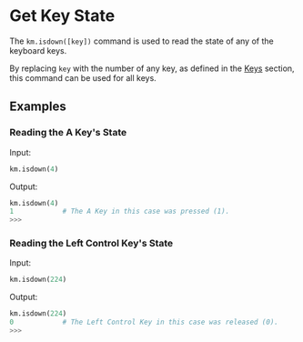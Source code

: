 # Get Key State

The `km.isdown([key])` command is used to read the state of any of the keyboard keys.

By replacing `key` with the number of any key, as defined in the [Keys](../keys.md) section, this command can be used
for all keys.

## Examples

### Reading the A Key's State

Input:
```python
km.isdown(4)
```

Output:
```python
km.isdown(4)
1            # The A Key in this case was pressed (1).
>>>
```

### Reading the Left Control Key's State

Input:
```python
km.isdown(224)
```

Output:
```python
km.isdown(224)
0            # The Left Control Key in this case was released (0).
>>>
```
